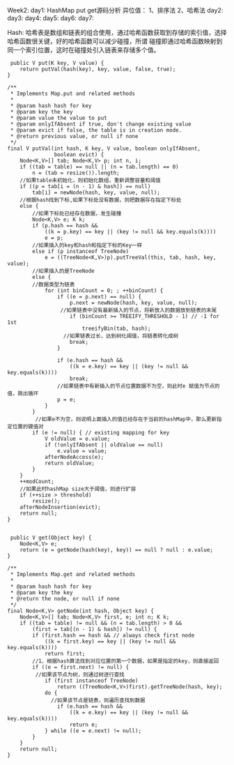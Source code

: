 Week2:
day1:
HashMap put get源码分析
异位值：
1、排序法
2、哈希法
day2:
day3:
day4:
day5:
day6:
day7:

Hash:
哈希表是数组和链表的组合使用，通过哈希函数获取到存储的索引值，选择哈希函数很关键，好的哈希函数可以减少碰撞，所谓
碰撞即通过哈希函数映射到同一个索引位置，这时在碰撞处引入链表来存储多个值。

     public V put(K key, V value) {
        return putVal(hash(key), key, value, false, true);
    }

    /**
     * Implements Map.put and related methods
     *
     * @param hash hash for key
     * @param key the key
     * @param value the value to put
     * @param onlyIfAbsent if true, don't change existing value
     * @param evict if false, the table is in creation mode.
     * @return previous value, or null if none
     */
    final V putVal(int hash, K key, V value, boolean onlyIfAbsent,
                   boolean evict) {
        Node<K,V>[] tab; Node<K,V> p; int n, i;
        if ((tab = table) == null || (n = tab.length) == 0)
            n = (tab = resize()).length;
		//如果table未初始化，则初始化数组，重新调整容量和阈值
        if ((p = tab[i = (n - 1) & hash]) == null)
            tab[i] = newNode(hash, key, value, null);
		//根据hash找到下标,如果下标处没有数据，则把数据存在指定下标处
        else {
		    //如果下标处已经存在数据，发生碰撞
            Node<K,V> e; K k;
            if (p.hash == hash &&
                ((k = p.key) == key || (key != null && key.equals(k))))
                e = p;
			//如果插入的key和hash和指定下标的Key一样
            else if (p instanceof TreeNode)
                e = ((TreeNode<K,V>)p).putTreeVal(this, tab, hash, key, value);
			//如果插入的是TreeNode
            else {
		    //数据类型为链表
                for (int binCount = 0; ; ++binCount) {
                    if ((e = p.next) == null) {
                        p.next = newNode(hash, key, value, null);
					 //如果链表中没有最新插入的节点，将新放入的数据放到链表的末尾
                        if (binCount >= TREEIFY_THRESHOLD - 1) // -1 for 1st
                            treeifyBin(tab, hash);
				      //如果链表过长，达到树化阈值，将链表转化成树
                        break;
                    }
					
                    if (e.hash == hash &&
                        ((k = e.key) == key || (key != null && key.equals(k))))
                        break;
					//如果链表中有新插入的节点位置数据不为空，则此时e 赋值为节点的值，跳出循环
                    p = e;
                }
            }
			 //如果e不为空，则说明上面插入的值已经存在于当前的hashMap中，那么更新指定位置的键值对
            if (e != null) { // existing mapping for key
                V oldValue = e.value;
                if (!onlyIfAbsent || oldValue == null)
                    e.value = value;
                afterNodeAccess(e);
                return oldValue;
            }
        }
        ++modCount;
		//如果此时hashMap size大于阈值，则进行扩容
        if (++size > threshold)
            resize();
        afterNodeInsertion(evict);
        return null;
    }
	
	
	 public V get(Object key) {
        Node<K,V> e;
        return (e = getNode(hash(key), key)) == null ? null : e.value;
    }

    /**
     * Implements Map.get and related methods
     *
     * @param hash hash for key
     * @param key the key
     * @return the node, or null if none
     */
    final Node<K,V> getNode(int hash, Object key) {
        Node<K,V>[] tab; Node<K,V> first, e; int n; K k;
        if ((tab = table) != null && (n = tab.length) > 0 &&
            (first = tab[(n - 1) & hash]) != null) {
            if (first.hash == hash && // always check first node
                ((k = first.key) == key || (key != null && key.equals(k))))
                return first;
			//1、根据hash算法找到对应位置的第一个数据，如果是指定的key，则直接返回
            if ((e = first.next) != null) {
			 //如果该节点为树，则通过树进行查找
                if (first instanceof TreeNode)
                    return ((TreeNode<K,V>)first).getTreeNode(hash, key);
                do {
				  //如果该节点是链表，则遍历查找到数据
                    if (e.hash == hash &&
                        ((k = e.key) == key || (key != null && key.equals(k))))
                        return e;
                } while ((e = e.next) != null);
            }
        }
        return null;
    }